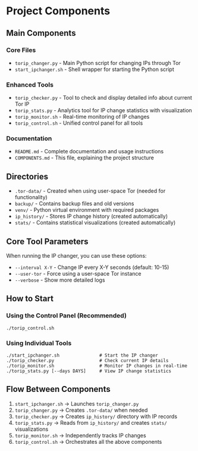 # Project Components

## Main Components

### Core Files
- `torip_changer.py` - Main Python script for changing IPs through Tor
- `start_ipchanger.sh` - Shell wrapper for starting the Python script

### Enhanced Tools
- `torip_checker.py` - Tool to check and display detailed info about current Tor IP
- `torip_stats.py` - Analytics tool for IP change statistics with visualization
- `torip_monitor.sh` - Real-time monitoring of IP changes
- `torip_control.sh` - Unified control panel for all tools

### Documentation
- `README.md` - Complete documentation and usage instructions
- `COMPONENTS.md` - This file, explaining the project structure

## Directories
- `.tor-data/` - Created when using user-space Tor (needed for functionality)
- `backup/` - Contains backup files and old versions
- `venv/` - Python virtual environment with required packages
- `ip_history/` - Stores IP change history (created automatically)
- `stats/` - Contains statistical visualizations (created automatically)

## Core Tool Parameters
When running the IP changer, you can use these options:
- `--interval X-Y` - Change IP every X-Y seconds (default: 10-15)
- `--user-tor` - Force using a user-space Tor instance
- `--verbose` - Show more detailed logs

## How to Start

### Using the Control Panel (Recommended)
```
./torip_control.sh
```

### Using Individual Tools
```
./start_ipchanger.sh               # Start the IP changer
./torip_checker.py                 # Check current IP details
./torip_monitor.sh                 # Monitor IP changes in real-time
./torip_stats.py [--days DAYS]     # View IP change statistics
```

## Flow Between Components

1. `start_ipchanger.sh` → Launches `torip_changer.py`
2. `torip_changer.py` → Creates `.tor-data/` when needed
3. `torip_checker.py` → Creates `ip_history/` directory with IP records
4. `torip_stats.py` → Reads from `ip_history/` and creates `stats/` visualizations
5. `torip_monitor.sh` → Independently tracks IP changes
6. `torip_control.sh` → Orchestrates all the above components
